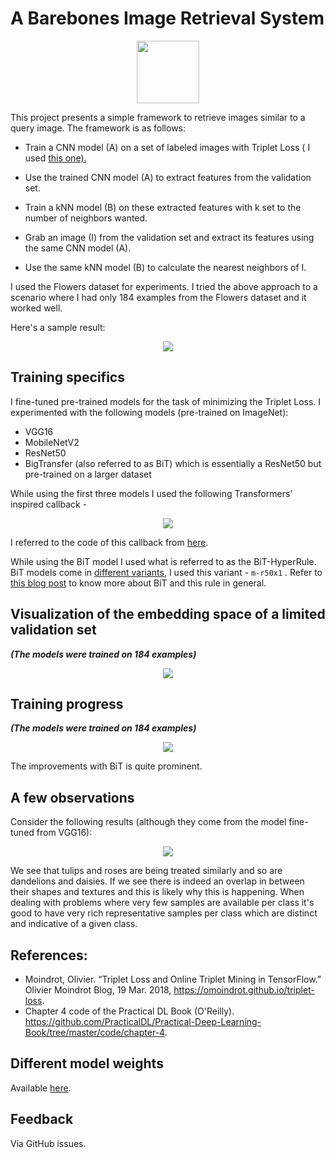 # A Barebones Image Retrieval System

<div align="center"><img src="https://i.ibb.co/ZXtwJjV/Webp-net-resizeimage.png" width="100" height="100"></img></div>

This project presents a simple framework to retrieve images similar to a query image. The framework is as follows:

- Train a CNN model (A) on a set of labeled images with Triplet Loss ( I used [this one).](https://www.tensorflow.org/addons/api_docs/python/tfa/losses/TripletSemiHardLoss)

- Use the trained CNN model (A) to extract features from the validation set.
- Train a kNN model (B) on these extracted features with k set to the number of neighbors wanted.
- Grab an image (I) from the validation set and extract its features using the same CNN model (A).
- Use the same kNN model (B) to calculate the nearest neighbors of I.

I used the Flowers dataset for experiments. I tried the above approach to a scenario where I had only 184 examples from the Flowers dataset and it worked well.

Here's a sample result:
<div align="center"><img src="https://i.ibb.co/ZVrLT3b/image.png"></img></div>

## Training specifics

I fine-tuned pre-trained models for the task of minimizing the Triplet Loss. I experimented with the following models (pre-trained on ImageNet):
- VGG16
- MobileNetV2
- ResNet50
- BigTransfer (also referred to as BiT) which is essentially a ResNet50 but pre-trained on a larger dataset

While using the first three models I used the following Transformers' inspired callback -

<div align="center"><img src="https://i.ibb.co/kSFRtGb/image.png"></img></div>

I referred to the code of this callback from [here](https://nbviewer.jupyter.org/github/GoogleCloudPlatform/training-data-analyst/blob/master/courses/fast-and-lean-data-science/keras_flowers_gputputpupod_tf2.1.ipynb).

While using the BiT model I used what is referred to as the BiT-HyperRule. BiT models come in [different variants](https://tfhub.dev/google/collections/bit/1), I used this variant - `m-r50x1` . Refer to [this blog post](https://blog.tensorflow.org/2020/05/bigtransfer-bit-state-of-art-transfer-learning-computer-vision.html) to know more about BiT and this rule in general.

## Visualization of the embedding space of a limited validation set

***(The models were trained on 184 examples)***

<div align="center"><img src="https://i.ibb.co/ZdrgY7B/image.png"></img></div>

## Training progress

***(The models were trained on 184 examples)***

<div align="center"><img src="https://i.ibb.co/w6G3Wp5/image.png"></img></div>

The improvements with BiT is quite prominent.

## A few observations

Consider the following results (although they come from the model fine-tuned from VGG16):

<div align="center"><img src="https://i.ibb.co/9TfFYvD/image.png"></img></div>

We see that tulips and roses are being treated similarly and so are dandelions and daisies. If we see there is indeed an overlap in between their shapes and textures and this is likely why this is happening. When dealing with problems where very few samples are available per class it's good to have very rich representative samples per class which are distinct and indicative of a given class.

## References:
- Moindrot, Olivier. “Triplet Loss and Online Triplet Mining in TensorFlow.” Olivier Moindrot Blog, 19 Mar. 2018, https://omoindrot.github.io/triplet-loss.
- Chapter 4 code of the Practical DL Book (O'Reilly). https://github.com/PracticalDL/Practical-Deep-Learning-Book/tree/master/code/chapter-4.

## Different model weights

Available [here](https://github.com/sayakpaul/A-Barebones-Image-Retrieval-System/releases/tag/v0.1.0). 

## Feedback

Via GitHub issues. 
